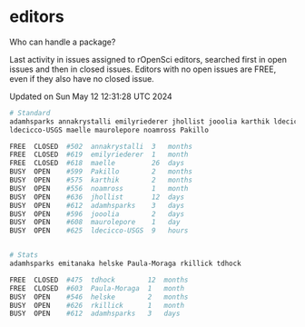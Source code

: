# editors

Who can handle a package?

Last activity in issues assigned to rOpenSci editors, searched first in open
issues and then in closed issues. Editors with no open issues are FREE, even if
they also have no closed issue.


Updated on Sun May 12 12:31:28 UTC 2024

```bash
# Standard
adamhsparks annakrystalli emilyriederer jhollist jooolia karthik ldecicco
ldecicco-USGS maelle maurolepore noamross Pakillo

FREE  CLOSED  #502  annakrystalli  3   months
FREE  CLOSED  #619  emilyriederer  1   month
FREE  CLOSED  #618  maelle         26  days
BUSY  OPEN    #599  Pakillo        2   months
BUSY  OPEN    #575  karthik        2   months
BUSY  OPEN    #556  noamross       1   month
BUSY  OPEN    #636  jhollist       12  days
BUSY  OPEN    #612  adamhsparks    3   days
BUSY  OPEN    #596  jooolia        2   days
BUSY  OPEN    #608  maurolepore    1   day
BUSY  OPEN    #625  ldecicco-USGS  9   hours


# Stats
adamhsparks emitanaka helske Paula-Moraga rkillick tdhock

FREE  CLOSED  #475  tdhock        12  months
FREE  CLOSED  #603  Paula-Moraga  1   month
BUSY  OPEN    #546  helske        2   months
BUSY  OPEN    #626  rkillick      1   month
BUSY  OPEN    #612  adamhsparks   3   days
```
